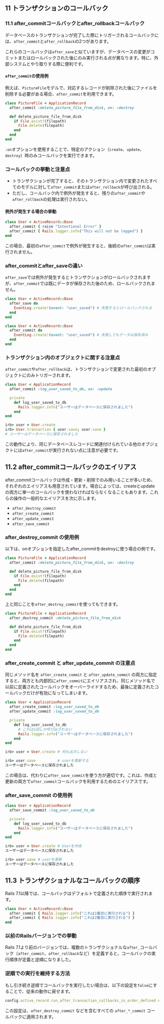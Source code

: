 ## 11 トランザクションのコールバック

### 11.1 after_commitコールバックとafter_rollbackコールバック

データベースのトランザクションが完了した際にトリガーされるコールバックには、`after_commit`と`after_rollback`の2つがあります。

これらのコールバックは`after_save`と似ていますが、データベースの変更がコミットまたはロールバックされた後にのみ実行される点が異なります。特に、外部システムとやり取りする際に便利です。

#### `after_commit`の使用例

例えば、`PictureFile`モデルで、対応するレコードが削除された後にファイルを削除する必要がある場合、`after_commit`を利用できます。

```ruby
class PictureFile < ApplicationRecord
  after_commit :delete_picture_file_from_disk, on: :destroy

  def delete_picture_file_from_disk
    if File.exist?(filepath)
      File.delete(filepath)
    end
  end
end
```

`:on`オプションを使用することで、特定のアクション（`create`、`update`、`destroy`）時のみコールバックを実行できます。

### コールバックの挙動と注意点

- トランザクションが完了すると、そのトランザクション内で変更されたすべてのモデルに対して`after_commit`または`after_rollback`が呼び出される。
- ただし、コールバック内で例外が発生すると、残りの`after_commit`や`after_rollback`の処理は実行されない。

#### 例外が発生する場合の挙動

```ruby
class User < ActiveRecord::Base
  after_commit { raise "Intentional Error" }
  after_commit { Rails.logger.info("This will not be logged") }
end
```

この場合、最初の`after_commit`で例外が発生すると、後続の`after_commit`は実行されません。

### after_commitとafter_saveの違い

`after_save`では例外が発生するとトランザクションがロールバックされますが、`after_commit`では既にデータが保存された後のため、ロールバックされません。

```ruby
class User < ActiveRecord::Base
  after_save do
    EventLog.create!(event: "user_saved") # 失敗するとロールバックされる
  end
end

class User < ActiveRecord::Base
  after_commit do
    EventLog.create!(event: "user_saved") # 失敗してもデータは保存済み
  end
end
```

### トランザクション内のオブジェクトに関する注意点

`after_commit`や`after_rollback`は、トランザクションで変更された最初のオブジェクトにのみトリガーされます。

```ruby
class User < ApplicationRecord
  after_commit :log_user_saved_to_db, on: :update

  private
    def log_user_saved_to_db
      Rails.logger.info("ユーザーはデータベースに保存されました")
    end
end
```

```ruby
irb> user = User.create
irb> User.transaction { user.save; user.save }
# ユーザーはデータベースに保存されました
```

この動作により、同じデータベースレコードに関連付けられている他のオブジェクトには`after_commit`が実行されない点に注意が必要です。

## 11.2 after_commitコールバックのエイリアス

after_commitコールバックは作成・更新・削除でのみ用いることが多いため、それぞれのエイリアスも用意されています。場合によっては、createとupdateの両方に単一のコールバックを使わなければならなくなることもあります。これらの操作の一般的なエイリアスを次に示します。

- `after_destroy_commit`
- `after_create_commit`
- `after_update_commit`
- `after_save_commit`

### after_destroy_commit の使用例

以下は、onオプションを指定したafter_commitをdestroyに使う場合の例です。

```ruby
class PictureFile < ApplicationRecord
  after_commit :delete_picture_file_from_disk, on: :destroy

  def delete_picture_file_from_disk
    if File.exist?(filepath)
      File.delete(filepath)
    end
  end
end
```

上と同じことを`after_destroy_commit`を使ってもできます。

```ruby
class PictureFile < ApplicationRecord
  after_destroy_commit :delete_picture_file_from_disk

  def delete_picture_file_from_disk
    if File.exist?(filepath)
      File.delete(filepath)
    end
  end
end
```

### after_create_commit と after_update_commit の注意点

同じメソッド名を `after_create_commit` と `after_update_commit` の両方に指定すると、両方とも内部的に`after_commit`にエイリアスされ、同じメソッド名で以前に定義されたコールバックをオーバーライドするため、最後に定義されたコールバックだけが有効になってしまいます。

```ruby
class User < ApplicationRecord
  after_create_commit :log_user_saved_to_db
  after_update_commit :log_user_saved_to_db

  private
    def log_user_saved_to_db
      # これは1回しか呼び出されない
      Rails.logger.info("ユーザーはデータベースに保存されました")
    end
end
```

```ruby
irb> user = User.create # 何も出力しない

irb> user.save          # userを更新する
ユーザーはデータベースに保存されました
```

この場合は、代わりに`after_save_commit`を使う方が適切です。これは、作成と更新の両方で`after_commit`コールバックを利用するためのエイリアスです。

### after_save_commit の使用例

```ruby
class User < ApplicationRecord
  after_save_commit :log_user_saved_to_db

  private
    def log_user_saved_to_db
      Rails.logger.info("ユーザーはデータベースに保存されました")
    end
end
```

```ruby
irb> user = User.create # Userを作成
ユーザーはデータベースに保存されました

irb> user.save # userを更新
ユーザーはデータベースに保存されました
```

## 11.3 トランザクショナルなコールバックの順序

Rails 7.1以降では、コールバックはデフォルトで定義された順序で実行されます。

```ruby
class User < ActiveRecord::Base
  after_commit { Rails.logger.info("これは1番目に実行される") }
  after_commit { Rails.logger.info("これは2番目に実行される") }
end
```

### 以前のRailsバージョンでの挙動

Rails 7.1より前のバージョンでは、複数のトランザクショナルな`after_`コールバック（`after_commit`、`after_rollback`など）を定義すると、コールバックの実行順序が定義と逆順になりました。

### 逆順での実行を維持する方法

もし引き続き逆順でコールバックを実行したい場合は、以下の設定を`false`にすることで、従来の動作に戻せます。

```ruby
config.active_record.run_after_transaction_callbacks_in_order_defined = false
```

この設定は、`after_destroy_commit` などを含むすべての `after_*_commit` コールバックに適用されます。

